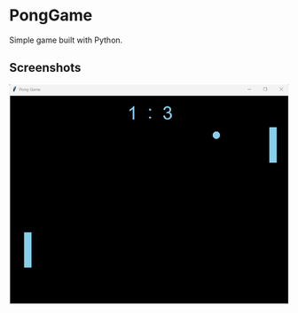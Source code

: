 # PongGame
Simple game built with Python.

## Screenshots

<p align="center">
   <img src="assets/usage1.png"/>
</p>
